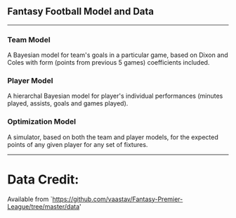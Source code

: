 ## Fantasy Football Model and Data
----------------------------------


### Team Model
A Bayesian model for team's goals in a particular game, based on Dixon and Coles with form (points from previous 5 games) coefficients included.

### Player Model
A hierarchal Bayesian model for player's individual performances (minutes played, assists, goals and games played).

### Optimization Model
A simulator, based on both the team and player models, for the expected points of any given player for any set of fixtures.

---------------------
# Data Credit:
Available from `https://github.com/vaastav/Fantasy-Premier-League/tree/master/data'
